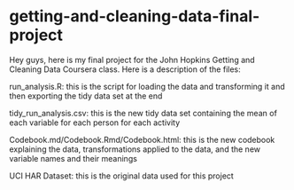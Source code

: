 # getting-and-cleaning-data-final-project

Hey guys, here is my final project for the John Hopkins Getting and Cleaning Data Coursera class. Here is a description of the files:

run_analysis.R: this is the script for loading the data and transforming it and then exporting the tidy data set at the end

tidy_run_analysis.csv: this is the new tidy data set containing the mean of each variable for each person for each activity

Codebook.md/Codebook.Rmd/Codebook.html: this is the new codebook explaining the data, transformations applied to the data, and the new variable names and their meanings

UCI HAR Dataset: this is the original data used for this project
